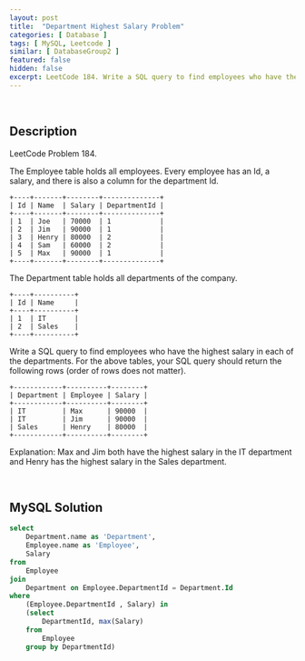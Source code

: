 ```yaml
---
layout: post
title:  "Department Highest Salary Problem"
categories: [ Database ]
tags: [ MySQL, Leetcode ]
similar: [ DatabaseGroup2 ]
featured: false
hidden: false
excerpt: LeetCode 184. Write a SQL query to find employees who have the highest salary in each of the departments.
---
```


<br />

## Description

LeetCode Problem 184. 

The Employee table holds all employees. Every employee has an Id, a salary, and there is also a column for the department Id.

```
+----+-------+--------+--------------+
| Id | Name  | Salary | DepartmentId |
+----+-------+--------+--------------+
| 1  | Joe   | 70000  | 1            |
| 2  | Jim   | 90000  | 1            |
| 3  | Henry | 80000  | 2            |
| 4  | Sam   | 60000  | 2            |
| 5  | Max   | 90000  | 1            |
+----+-------+--------+--------------+
```

The Department table holds all departments of the company.

```
+----+----------+
| Id | Name     |
+----+----------+
| 1  | IT       |
| 2  | Sales    |
+----+----------+
```

Write a SQL query to find employees who have the highest salary in each of the departments. For the above tables, your SQL query should return the following rows (order of rows does not matter).

```
+------------+----------+--------+
| Department | Employee | Salary |
+------------+----------+--------+
| IT         | Max      | 90000  |
| IT         | Jim      | 90000  |
| Sales      | Henry    | 80000  |
+------------+----------+--------+
```

Explanation: Max and Jim both have the highest salary in the IT department and Henry has the highest salary in the Sales department.

<br />

## MySQL Solution


```sql
select
    Department.name as 'Department',
    Employee.name as 'Employee',
    Salary
from
    Employee
join
    Department on Employee.DepartmentId = Department.Id
where
    (Employee.DepartmentId , Salary) in
    (select
        DepartmentId, max(Salary)
    from
        Employee
    group by DepartmentId)
```
